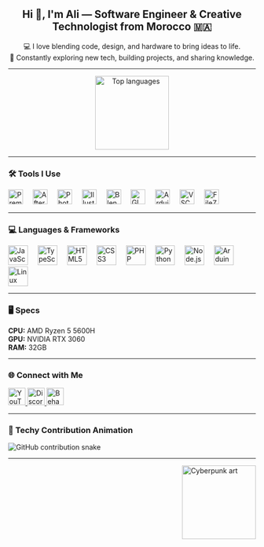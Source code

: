 <h2 align="center">Hi 👋, I'm Ali — Software Engineer & Creative Technologist from Morocco 🇲🇦</h2>

<p align="center">
  💻 I love blending code, design, and hardware to bring ideas to life.<br>
  🚀 Constantly exploring new tech, building projects, and sharing knowledge.
</p>

---

<div align="center">
  <img src="https://github-readme-stats.vercel.app/api/top-langs?username=iBlackFoxProd&show_icons=true&locale=en&layout=compact&theme=dracula" height="150" alt="Top languages" />
</div>

---

### 🛠️ Tools I Use

<div align="left">
  <img src="https://cdn.simpleicons.org/adobepremierepro/9999FF" height="30" alt="Premiere Pro" />
  <img width="12"/>
  <img src="https://cdn.jsdelivr.net/gh/devicons/devicon/icons/aftereffects/aftereffects-original.svg" height="30" alt="After Effects" />
  <img width="12"/>
  <img src="https://cdn.jsdelivr.net/gh/devicons/devicon/icons/photoshop/photoshop-plain.svg" height="30" alt="Photoshop" />
  <img width="12"/>
  <img src="https://cdn.jsdelivr.net/gh/devicons/devicon/icons/illustrator/illustrator-plain.svg" height="30" alt="Illustrator" />
  <img width="12"/>
  <img src="https://cdn.jsdelivr.net/gh/devicons/devicon/icons/blender/blender-original.svg" height="30" alt="Blender" />
  <img width="12"/>
  <img src="https://cdn.jsdelivr.net/gh/devicons/devicon/icons/gimp/gimp-original.svg" height="30" alt="GIMP" />
  <img width="12"/>
  <img src="https://cdn.jsdelivr.net/gh/devicons/devicon/icons/arduino/arduino-original.svg" height="30" alt="Arduino" />
  <img width="12"/>
  <img src="https://cdn.jsdelivr.net/gh/devicons/devicon/icons/vscode/vscode-original.svg" height="30" alt="VSCode" />
  <img width="12"/>
  <img src="https://cdn.jsdelivr.net/gh/devicons/devicon/icons/filezilla/filezilla-plain.svg" height="30" alt="FileZilla" />
</div>

---

### 💻 Languages & Frameworks

<div align="left">
  <img src="https://cdn.jsdelivr.net/gh/devicons/devicon/icons/javascript/javascript-original.svg" height="40" alt="JavaScript" />
  <img width="12"/>
  <img src="https://cdn.jsdelivr.net/gh/devicons/devicon/icons/typescript/typescript-original.svg" height="40" alt="TypeScript" />
  <img width="12"/>
  <img src="https://cdn.jsdelivr.net/gh/devicons/devicon/icons/html5/html5-original.svg" height="40" alt="HTML5" />
  <img width="12"/>
  <img src="https://cdn.jsdelivr.net/gh/devicons/devicon/icons/css3/css3-original.svg" height="40" alt="CSS3" />
  <img width="12"/>
  <img src="https://cdn.jsdelivr.net/gh/devicons/devicon/icons/php/php-original.svg" height="40" alt="PHP" />
  <img width="12"/>
  <img src="https://cdn.jsdelivr.net/gh/devicons/devicon/icons/python/python-original.svg" height="40" alt="Python" />
  <img width="12"/>
  <img src="https://cdn.jsdelivr.net/gh/devicons/devicon/icons/nodejs/nodejs-original.svg" height="40" alt="Node.js" />
  <img width="12"/>
  <img src="https://cdn.jsdelivr.net/gh/devicons/devicon/icons/arduino/arduino-original.svg" height="40" alt="Arduino" />
  <img width="12"/>
  <img src="https://cdn.jsdelivr.net/gh/devicons/devicon/icons/linux/linux-original.svg" height="40" alt="Linux" />
</div>

---

### 🖥️ Specs

<p>
  <strong>CPU:</strong> AMD Ryzen 5 5600H<br>
  <strong>GPU:</strong> NVIDIA RTX 3060<br>
  <strong>RAM:</strong> 32GB
</p>

---

### 🌐 Connect with Me

<div align="left">
  <a href="https://www.youtube.com/@iBlackFoxProd" target="_blank">
    <img src="https://img.shields.io/static/v1?message=YouTube&logo=youtube&label=&color=FF0000&logoColor=white&style=for-the-badge" height="35" alt="YouTube" />
  </a>
  <a href="https://discord.gg/iblackfox" target="_blank">
    <img src="https://img.shields.io/static/v1?message=Discord&logo=discord&label=&color=7289DA&logoColor=white&style=for-the-badge" height="35" alt="Discord" />
  </a>
  <a href="https://www.behance.net/iblackfox" target="_blank">
    <img src="https://img.shields.io/static/v1?message=Behance&logo=behance&label=&color=1769FF&logoColor=white&style=for-the-badge" height="35" alt="Behance" />
  </a>
</div>

---

### 🐍 Techy Contribution Animation

<picture>
  <source media="(prefers-color-scheme: dark)" srcset="https://raw.githubusercontent.com/iBlackFoxProd/iBlackFoxProd/output/github-snake-dark.svg">
  <source media="(prefers-color-scheme: light)" srcset="https://raw.githubusercontent.com/iBlackFoxProd/iBlackFoxProd/output/github-snake.svg">
  <img alt="GitHub contribution snake" src="https://raw.githubusercontent.com/iBlackFoxProd/iBlackFoxProd/output/github-snake.svg" />
</picture>

---

<img align="right" height="150" src="https://i.pinimg.com/564x/9e/26/9e/9e269e824aeb6159c4a3df56324e5b22.jpg" alt="Cyberpunk art" />
